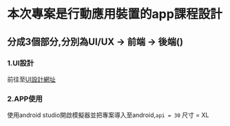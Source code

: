 # 本次專案是行動應用裝置的app課程設計<br>
## 分成3個部分,分別為UI/UX -> 前端 -> 後端()<br>

### 1.UI設計
前往至[UI設計網址](https://www.figma.com/file/9MvEnBbfg4rpRfDcglqV6a/APP-COURSE-TEMPLATE?node-id=132%3A335&t=rcllRTedq0pY12F1-1)

### 2.APP使用
使用android studio開啟模擬器並把專案導入至android,`api = 30` 尺寸 = XL


